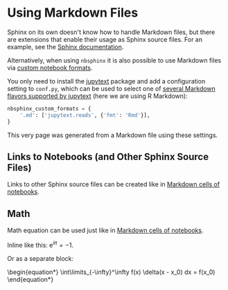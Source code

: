 # Using Markdown Files

Sphinx on its own doesn't know how to handle Markdown files,
but there are extensions that enable their usage as Sphinx source files.
For an example, see the
[Sphinx documentation](https://www.sphinx-doc.org/en/master/usage/markdown.html).

Alternatively, when using `nbsphinx` it is also possible to use Markdown
files via [custom notebook formats](custom-formats.ipynb).

You only need to install the [jupytext](https://jupytext.readthedocs.io/)
package and add a configuration setting to `conf.py`,
which can be used to select one of
[several Markdown flavors supported by jupytext](https://jupytext.readthedocs.io/en/latest/formats.html#markdown-formats)
(here we are using R Markdown):

```python
nbsphinx_custom_formats = {
    '.md': ['jupytext.reads', {'fmt': 'Rmd'}],
}
```

This very page was generated from a Markdown file using these settings.


## Links to Notebooks (and Other Sphinx Source Files)

Links to other Sphinx source files can be created like in
[Markdown cells of notebooks](markdown-cells.ipynb#Links-to-Other-Notebooks).


## Math

Math equation can be used just like in
[Markdown cells of notebooks](markdown-cells.ipynb#Equations).

Inline like this: $\text{e}^{i\pi} = -1$.

Or as a separate block:

\begin{equation*}
\int\limits_{-\infty}^\infty f(x) \delta(x - x_0) dx = f(x_0)
\end{equation*}
